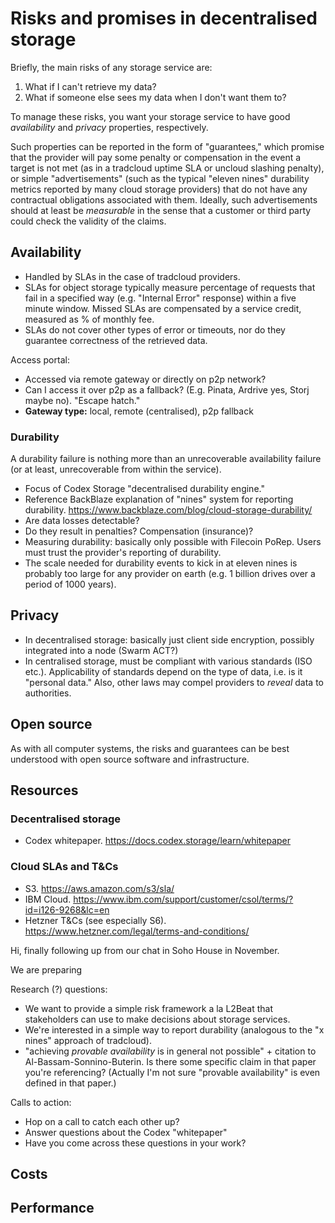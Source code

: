 # Risks and promises in decentralised storage

Briefly, the main risks of any storage service are: 

1. What if I can't retrieve my data? 
2. What if someone else sees my data when I don't want them to?

To manage these risks, you want your storage service to have good *availability* and *privacy* properties, respectively. 

Such properties can be reported in the form of "guarantees," which promise that the provider will pay some penalty or compensation in the event a target is not met (as in a tradcloud uptime SLA or uncloud slashing penalty), or simple "advertisements" (such as the typical "eleven nines" durability metrics reported by many cloud storage providers) that do not have any contractual obligations associated with them. Ideally, such advertisements should at least be *measurable* in the sense that a customer or third party could check the validity of the claims.

## Availability

* Handled by SLAs in the case of tradcloud providers.
* SLAs for object storage typically measure percentage of requests that fail in a specified way (e.g. "Internal Error" response) within a five minute window. Missed SLAs are compensated by a service credit, measured as % of monthly fee.
* SLAs do not cover other types of error or timeouts, nor do they guarantee correctness of the retrieved data.

Access portal:

* Accessed via remote gateway or directly on p2p network?
* Can I access it over p2p as a fallback? (E.g. Pinata, Ardrive yes, Storj maybe no). "Escape hatch."
* **Gateway type:** local, remote (centralised), p2p fallback

### Durability

A durability failure is nothing more than an unrecoverable availability failure (or at least, unrecoverable from within the service).

* Focus of Codex Storage "decentralised durability engine."
* Reference BackBlaze explanation of "nines" system for reporting durability. https://www.backblaze.com/blog/cloud-storage-durability/
* Are data losses detectable?
* Do they result in penalties? Compensation (insurance)?
* Measuring durability: basically only possible with Filecoin PoRep. Users must trust the provider's reporting of durability.
* The scale needed for durability events to kick in at eleven nines is probably too large for any provider on earth (e.g. 1 billion drives over a period of 1000 years).

## Privacy

* In decentralised storage: basically just client side encryption, possibly integrated into a node (Swarm ACT?)
* In centralised storage, must be compliant with various standards (ISO etc.). Applicability of standards depend on the type of data, i.e. is it "personal data." Also, other laws may compel providers to *reveal* data to authorities.

## Open source

As with all computer systems, the risks and guarantees can be best understood with open source software and infrastructure.

## Resources

### Decentralised storage

* Codex whitepaper. https://docs.codex.storage/learn/whitepaper

### Cloud SLAs and T&Cs

* S3. https://aws.amazon.com/s3/sla/
* IBM Cloud. https://www.ibm.com/support/customer/csol/terms/?id=i126-9268&lc=en
* Hetzner T&Cs (see especially S6). https://www.hetzner.com/legal/terms-and-conditions/





Hi, finally following up from our chat in Soho House in November.

We are preparing 

Research (?) questions:

* We want to provide a simple risk framework a la L2Beat that stakeholders can use to make decisions about storage services.
* We're interested in a simple way to report durability (analogous to the "x nines" approach of tradcloud).
* "achieving *provable availability* is in general not possible" + citation to Al-Bassam-Sonnino-Buterin. Is there some specific claim in that paper you're referencing? (Actually I'm not sure "provable availability" is even defined in that paper.)

Calls to action:

* Hop on a call to catch each other up?
* Answer questions about the Codex "whitepaper"
* Have you come across these questions in your work?





## Costs





## Performance

